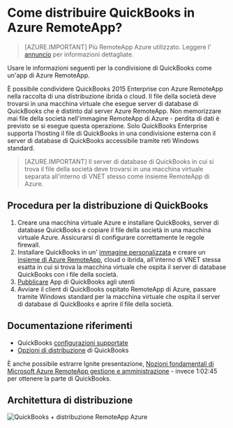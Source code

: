 <properties 
    pageTitle="Distribuire QuickBooks in Azure RemoteApp | Microsoft Azure" 
    description="Informazioni su come condividere QuickBooks con RemoteApp di Azure." 
    services="remoteapp" 
    documentationCenter="" 
    authors="ericorman" 
    manager="mbaldwin" />

<tags 
    ms.service="remoteapp" 
    ms.workload="compute" 
    ms.tgt_pltfrm="na" 
    ms.devlang="na" 
    ms.topic="article" 
    ms.date="08/15/2016" 
    ms.author="elizapo" />



# <a name="how-do-you-deploy-quickbooks-in-azure-remoteapp"></a>Come distribuire QuickBooks in Azure RemoteApp?

> [AZURE.IMPORTANT]
> Più RemoteApp Azure utilizzato. Leggere l' [annuncio](https://go.microsoft.com/fwlink/?linkid=821148) per informazioni dettagliate.

Usare le informazioni seguenti per la condivisione di QuickBooks come un'app di Azure RemoteApp.


È possibile condividere QuickBooks 2015 Enterprise con Azure RemoteApp nella raccolta di una distribuzione ibrida o cloud. Il file della società deve trovarsi in una macchina virtuale che esegue server di database di QuickBooks che è distinto dal server Azure RemoteApp. Non memorizzare mai file della società nell'immagine RemoteApp di Azure - perdita di dati è previsto se si esegue questa operazione. Solo QuickBooks Enterprise supporta l'hosting il file di QuickBooks in una condivisione esterna con il server di database di QuickBooks accessibile tramite reti Windows standard.   

> [AZURE.IMPORTANT] Il server di database di QuickBooks in cui si trova il file della società deve trovarsi in una macchina virtuale separata all'interno di VNET stesso come insieme RemoteApp di Azure.  

## <a name="steps-to-deploy-quickbooks"></a>Procedura per la distribuzione di QuickBooks

1. Creare una macchina virtuale Azure e installare QuickBooks, server di database QuickBooks e copiare il file della società in una macchina virtuale Azure.  Assicurarsi di configurare correttamente le regole firewall.
2. Installare QuickBooks in un' [immagine personalizzata](remoteapp-imageoptions.md) e creare un [insieme di Azure RemoteApp](remoteapp-collections.md), cloud o ibrida, all'interno di VNET stessa esatta in cui si trova la macchina virtuale che ospita il server di database QuickBooks con i file della società. 
3.  [Pubblicare](remoteapp-publish.md) App di QuickBooks agli utenti
4.  Avviare il client di QuickBooks ospitato RemoteApp di Azure, passare tramite Windows standard per la macchina virtuale che ospita il server di database di QuickBooks e aprire il file della società. 

## <a name="documentation-references"></a>Documentazione riferimenti

- QuickBooks [configurazioni supportate](http://enterprisesuite.intuit.com/products/enterprise-solutions/technical/#top)
- [Opzioni di distribuzione](http://enterprisesuite.intuit.com/everythingenterprise/launchpad/new-user/) di QuickBooks

È anche possibile estrarre Ignite presentazione, [Nozioni fondamentali di Microsoft Azure RemoteApp gestione e amministrazione](https://channel9.msdn.com/Events/Ignite/2015/BRK3868) - invece 1:02:45 per ottenere la parte di QuickBooks.

## <a name="deployment-architecture"></a>Architettura di distribuzione

![QuickBooks + distribuzione RemoteApp Azure](./media/remoteapp-quickbooks/ra-quickbooks.png)